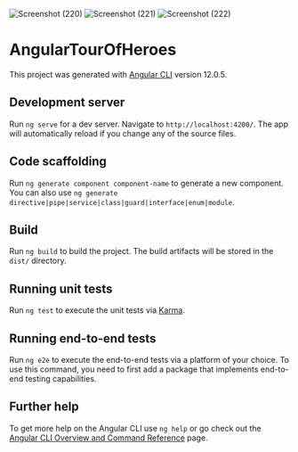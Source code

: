 ![Screenshot (220)](https://user-images.githubusercontent.com/67797247/122674644-1d384200-d1a4-11eb-8b80-8ca4f52cc14d.png)
![Screenshot (221)](https://user-images.githubusercontent.com/67797247/122674645-1dd0d880-d1a4-11eb-987f-95551e81b358.png)
![Screenshot (222)](https://user-images.githubusercontent.com/67797247/122674646-1dd0d880-d1a4-11eb-9177-9238f76213fe.png)
# AngularTourOfHeroes

This project was generated with [Angular CLI](https://github.com/angular/angular-cli) version 12.0.5.

## Development server

Run `ng serve` for a dev server. Navigate to `http://localhost:4200/`. The app will automatically reload if you change any of the source files.

## Code scaffolding

Run `ng generate component component-name` to generate a new component. You can also use `ng generate directive|pipe|service|class|guard|interface|enum|module`.

## Build

Run `ng build` to build the project. The build artifacts will be stored in the `dist/` directory.

## Running unit tests

Run `ng test` to execute the unit tests via [Karma](https://karma-runner.github.io).

## Running end-to-end tests

Run `ng e2e` to execute the end-to-end tests via a platform of your choice. To use this command, you need to first add a package that implements end-to-end testing capabilities.

## Further help

To get more help on the Angular CLI use `ng help` or go check out the [Angular CLI Overview and Command Reference](https://angular.io/cli) page.
